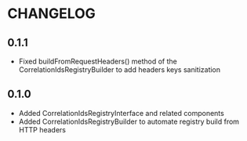 CHANGELOG
=========

0.1.1
-----

* Fixed buildFromRequestHeaders() method of the CorrelationIdsRegistryBuilder to add headers keys sanitization

0.1.0
-----

* Added CorrelationIdsRegistryInterface and related components
* Added CorrelationIdsRegistryBuilder to automate registry build from HTTP headers
